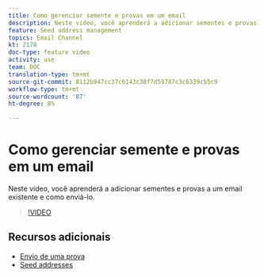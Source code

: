 ```yaml
---
title: Como gerenciar semente e provas em um email
description: Neste vídeo, você aprenderá a adicionar sementes e provas a um email existente e como enviá-lo.
feature: Seed address management
topics: Email Channel
kt: 2178
doc-type: feature video
activity: use
team: DOC
translation-type: tm+mt
source-git-commit: 8112b947cc37c6143c38f7d59787c3c6339cb5c9
workflow-type: tm+mt
source-wordcount: '87'
ht-degree: 8%

---
```



# Como gerenciar semente e provas em um email

Neste vídeo, você aprenderá a adicionar sementes e provas a um email existente e como enviá-lo.

>[!VIDEO](https://video.tv.adobe.com/v/25606?quality=12)

## Recursos adicionais

- [Envio de uma prova](https://docs.adobe.com/content/help/en/campaign-classic/using/transactional-messaging/message-templates/sending-a-proof.html)
- [Seed addresses](https://docs.adobe.com/content/help/en/campaign-classic/using/configuring-campaign-classic/use-a-custom-recipient-table/seed-addresses.html)